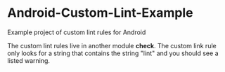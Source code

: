 # Android-Custom-Lint-Example
Example project of custom lint rules for Android

The custom lint rules live in another module **check**. The custom link rule only looks for a string that contains the string "lint" and you should see a listed warning.
